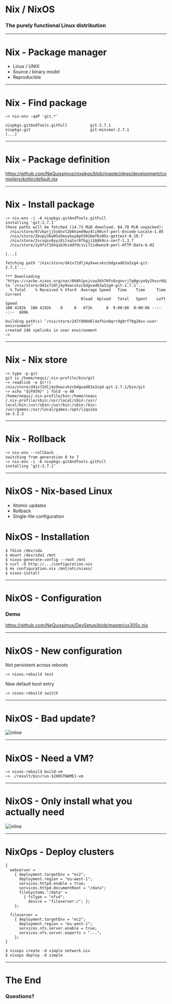 # Nix / NixOS
### The purely functional Linux distribution

---

# Nix - Package manager

- Linux / UNIX
- Source / binary model
- Reproducible

---

# Nix - Find package

```
~> nix-env -qaP 'git.*'

nixpkgs.gitAndTools.gitFull          git-2.7.1
nixpkgs.git                          git-minimal-2.7.1
[...]
```

---

# Nix - Package definition

<https://github.com/NeQuissimus/nixpkgs/blob/master/pkgs/development/compilers/kotlin/default.nix>

---

# Nix - Install package

```
~> nix-env -i -A nixpkgs.gitAndTools.gitFull
installing ‘git-2.7.1’
these paths will be fetched (14.73 MiB download, 84.78 MiB unpacked):
  /nix/store/07zkprjj5s6nvl2b6hzmd9wz4li90cnf-perl-Encode-Locale-1.05
  /nix/store/2bvpy3bw05a5mvybay6ph501bmf6s05z-gettext-0.19.7
  /nix/store/2scsgsv8yyi8ilxq1vr8fbgji18dk9cx-serf-1.3.7
  /nix/store/2y9fsf1khqib3himdfdc1vi72idbwnz9-perl-HTTP-Date-6.02

[...]

fetching path ‘/nix/store/d41x72dlj4y9xwcvkzcbdgxad63a3zg4-git-2.7.1’...

*** Downloading ‘https://cache.nixos.org/nar/0h6h1pvjvzw3kh70fv8zqnvrj7g0gcyx6y2hxvr6b2msjmy3p5wq.nar.xz’ to ‘/nix/store/d41x72dlj4y9xwcvkzcbdgxad63a3zg4-git-2.7.1’...
  % Total    % Received % Xferd  Average Speed   Time    Time     Time  Current
                                 Dload  Upload   Total   Spent    Left  Speed
100 4192k  100 4192k    0     0   672k      0  0:00:06  0:00:06 --:--:--  689k

building path(s) ‘/nix/store/2dlf808d6l4afhin8qrr9g9rf78g28vx-user-environment’
created 248 symlinks in user environment
~>
```

---

# Nix - Nix store

```
~> type -p git
git is /home/nequi/.nix-profile/bin/git
~> readlink -e $(!!)
/nix/store/d41x72dlj4y9xwcvkzcbdgxad63a3zg4-git-2.7.1/bin/git
~> echo "${PATH}" | fold -w 40
/home/nequi/.nix-profile/bin:/home/nequi
/.nix-profile/sbin:/usr/local/sbin:/usr/
local/bin:/usr/sbin:/usr/bin:/sbin:/bin:
/usr/games:/usr/local/games:/opt/liquiba
se-3.2.3
```

---

# Nix - Rollback

```
~> nix-env --rollback
switching from generation 8 to 7
~> nix-env -i -A nixpkgs.gitAndTools.gitFull
installing ‘git-2.7.1’
```

---

# NixOS - Nix-based Linux

- Atomic updates
- Rollback
- Single-file configuration

# NixOS - Installation

```
$ fdisk /dev/sda
$ mount /dev/sda1 /mnt
$ nixos-generate-config --root /mnt
$ curl -O http://.../configuration.nix
$ mv configuration.nix /mnt/etc/nixos/
$ nixos-install
```

---

# NixOS - Configuration

### Demo

<https://github.com/NeQuissimus/DevSetup/blob/master/ux305c.nix>

---

# NixOS - New configuration


Not persistent across reboots
```
~> nixos-rebuild test
```

New default boot entry
```
~> nixos-rebuild switch
```

---

# NixOS - Bad update?

![inline](./nixos-grub.png)

---

# NixOS - Need a VM?

```
~> nixos-rebuild build-vm
~> ./result/bin/run-${HOSTNAME}-vm
```

---

# NixOS - Only install what you actually need

![inline](./headless.jpg)

---

# NixOps - Deploy clusters

```
{
  webserver =
    { deployment.targetEnv = "ec2";
      deployment.region = "eu-west-1";
      services.httpd.enable = true;
      services.httpd.documentRoot = "/data";
      fileSystems."/data" =
        { fsType = "nfs4";
          device = "fileserver:/"; };
    };

  fileserver =
    { deployment.targetEnv = "ec2";
      deployment.region = "eu-west-1";
      services.nfs.server.enable = true;
      services.nfs.server.exports = "...";
    };
}
```

```
$ nixops create -d simple network.nix
$ nixops deploy -d simple
```

---

# The End

### Questions?
